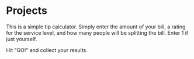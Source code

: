 # Projects

This is a simple tip calculator. Simply enter the amount of your bill, a rating for the service level,
and how many people will be splitting the bill. Enter 1 if just yourself.

Hit "GO!" and collect your results.
